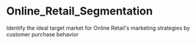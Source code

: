 # Online_Retail_Segmentation
Identify the ideal target market for Online Retail's marketing strategies by customer purchase behavior
